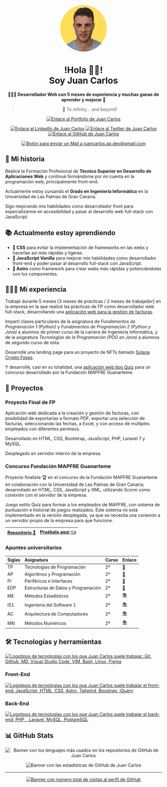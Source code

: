 <div align="center">

<img src="./jcap_dev_bg-yellow.png" alt="Juan Carlos Acosta Perabá Logo con Fondo Amarillo" width="150px" style="border-radius: 100%">

<h1>!Hola 👋🏼!<br />Soy Juan Carlos</h1>

**👨🏼‍💻 Desarrollador Web con 5 meses de experiencia y muchas ganas de aprender y mejorar 💛**

> 🚀 To infinity... and beyond!

[![Enlace al Portfolio de Juan Carlos](https://img.shields.io/badge/-Portfolio-%23FFDD58?style=for-the-badge)](https://juancarlosacostaperaba.github.io)

[![Enlace al LinkedIn de Juan Carlos](https://img.shields.io/badge/-LinkedIn-0077B5?style=for-the-social&logo=linkedin&logoColor=white)](https://www.linkedin.com/in/juancarlosacostaperaba/)
[![Enlace al Twitter de Juan Carlos](https://img.shields.io/twitter/follow/jcap_dev?label=Twitter&logo=Twitter&style=social)](https://twitter.com/jcap_dev)
[![Enlace al GitHub de Juan Carlos](https://img.shields.io/github/followers/JuanCarlosAcostaPeraba?label=GitHub&logo=github&style=social)](https://github.com/JuanCarlosAcostaPeraba)

[![Botón para enviar un Mail a juancarlos.ap.dev@gmail.com](https://img.shields.io/badge/-Contáctame%20vía%20Mail-DC3545?style=for-the-social&logo=gmail&logoColor=white)](mailto:juancarlos.ap.dev@gmail.com)

</div>

## 📖 Mi historia

Realicé la Formación Profesional de **Técnico Superior en Desarrollo de Aplicaciones Web** y continué formándome por mi cuenta en la programación web, principalmente front-end.

Actualmente estoy cursando el **Grado en Ingeniería Informática** en la Universidad de Las Palmas de Gran Canaria.

Sigo mejorando mis habilidades como desarrollador front para especializarme en accesibilidad y pasar al desarrollo web full-stack con JavaScript.

## 📚 Actualmente estoy aprendiendo

- **🎨 CSS** para evitar la implementación de frameworks en las webs y hacerlas así más rápidas y ligeras.
- **💛 JavaScript Vanilla** para mejorar mis habilidades como desarrollador front-end y poder pasar al desarrollo full-stack con JavaScript.
- **🚀 Astro** como framework para crear webs más rápidas y potenciándolas con los componentes.

## 🧑🏼‍💻 Mi experiencia

Trabajé durante 5 meses [3 meses de prácticas / 2 meses de trabajador] en la empresa en la que realicé las prácticas de FP como desarrollador web full-stack, desarrollando una [aplicación web para la gestión de facturas](#proyecto-final-de-fp).

Impartí clases particulares de la asignatura de _Fundamentos de Programación 1 (Python)_ y _Fundamentos de Programación 2 (Python y Java)_ a alumnos de primer curso de la carrera de Ingeniería Informática, y de la asignatura _Tecnologías de la Programación (POO en Java)_ a alumnos de segundo curso de esta.

Desarrollé una landing page para un proyecto de NFTs llamado [Solana Crypto Foxes](https://twitter.com/SolCryptoFoxes_).

Y desarrollé, casi en su totalidad, una [aplicación web tipo Quiz](#concurso-fundación-mapfre-guanarteme) para un concurso desarrollado por la Fundación MAPFRE Guanarteme.

## 📂 Proyectos

### Proyecto Final de FP

Aplicación web dedicada a la creación y gestión de facturas, con posibilidad de exportarlas a formato PDF; exportar una selección de facturas, seleccionando las fechas, a Excel, y con acceso de múltiples empleados con diferentes permisos.

Desarrollado en HTML, CSS, Bootstrap, JavaScript, PHP, Laravel 7 y MySQL.

Desplegado en servidor interno de la empresa.

### Concurso Fundación MAPFRE Guanarteme

Proyecto finalista 🏆 en el concurso de la Fundación MAPFRE Guanarteme en colaboración con la Universidad de Las Palmas de Gran Canaria; desarrollado en HTML, CSS, JavaScript y XML, utilizando Scorm como conexión con el servidor de la empresa.

Juego estilo Quiz para formar a los empleados de MAPFRE, con sistema de puntuación e historial de juegos realizados. Este sistema no está implementado en la versión desplegada, ya que se necesita una conexión a un servidor propio de la empresa para que funcione.

| [Repositorio 🐙](https://github.com/JIVANU-Inc/gamificacion) | [Pruébala aquí 👈](https://jivanu-inc.github.io/gamificacion/#inicio) |
| ------------------------------------------------------------ | --------------------------------------------------------------------- |

### Apuntes universitarios

| Siglas | Asignatura                          | Curso | Enlace                                                                                                       |
| :----- | :---------------------------------- | :---- | :----------------------------------------------------------------------------------------------------------- |
| TP     | Tecnologías de Programación         | 2º    | [🐙](https://github.com/JuanCarlosAcostaPeraba/tp-practicas)                                                 |
| AP     | Algoritmos y Programación           | 2º    | [🐙](https://github.com/JuanCarlosAcostaPeraba/ap-practicas)                                                 |
| PI     | Periféricos e Interfaces            | 2º    | [🐙](https://github.com/JuanCarlosAcostaPeraba/pi-practicas)                                                 |
| EDP    | Estructuras de Datos y Programación | 2º    | [🐙](https://github.com/JuanCarlosAcostaPeraba/edp-practicas)                                                |
| ME     | Métodos Estadísticos                | 2º    | [📚](https://jcap-dev.notion.site/ME-29694f325ba64e49a2c0e1960849a8e3?pvs=4)                                 |
| IS1    | Ingeniería del Software 1           | 2º    | [📚](https://jcap-dev.notion.site/IS1-f7a829bd8429420fa6ab4f1b3d51ae0e?pvs=4)                                |
| AC     | Arquitectura de Computadores        | 2º    | [📚](https://jcap-dev.notion.site/AC-efe718ee760a468abfad64c511c15509?pvs=4)                                 |
| MN     | Métodos Numéricos                   | 2º    | [📚](https://jcap-dev.notion.site/2e1cc3fc2cf64f1a9d5523c77ca6c31a?v=ebbbbb99629942adb44dc9804f5d32c7&pvs=4) |

## 🛠️ Tecnologías y herramientas

[![Logotipos de tecnologías con los que Juan Carlos suele trabajar: Git, Github, MD, Visual Studio Code, VIM, Bash, Linux, Figma](https://skillicons.dev/icons?i=git,github,md,vscode,vim,bash,linux,figma)](https://skillicons.dev)

### Front-End

[![Logotipos de tecnologías con los que Juan Carlos suele trabajar el front-end: JavaScript, HTML, CSS, Astro, Tailwind, Boostrap, jQuery](https://skillicons.dev/icons?i=js,html,css,astro,tailwind,bootstrap,jquery)](https://skillicons.dev)

### Back-End

[![Logotipos de tecnologías con los que Juan Carlos suele trabajar el back-end: PHP, , Laravel, MySQL, PostgreSQL](https://skillicons.dev/icons?i=php,laravel,mysql,postgres)](https://skillicons.dev)

## 📊 GitHub Stats

<div align="center">

![Banner con los lenguajes más usados en los repositorios de GitHub de Juan Carlos](https://github-readme-stats.vercel.app/api/top-langs/?username=JuanCarlosAcostaPeraba&layout=compact&theme=swift)

![Banner con las estadísticas de GitHub de Juan Carlos](https://github-readme-stats.vercel.app/api?username=JuanCarlosAcostaPeraba&show_icons=true&theme=swift&include_all_commits=false&count_private=true&custom_title=GitHub%20Stats)

</div>

---

<div align="center">

[![Banner con número total de visitas al perfil de GitHub](https://api.visitorbadge.io/api/visitors?path=https%3A%2F%2Fgithub.com%2FJuanCarlosAcostaPeraba%2F&label=%E2%9D%A4%EF%B8%8F%20Gracias%20por%20ser%20la%20visita%20n%C2%BA&countColor=%23ffdd58)](https://visitorbadge.io/status?path=https%3A%2F%2Fgithub.com%2FJuanCarlosAcostaPeraba%2F)

</div>

